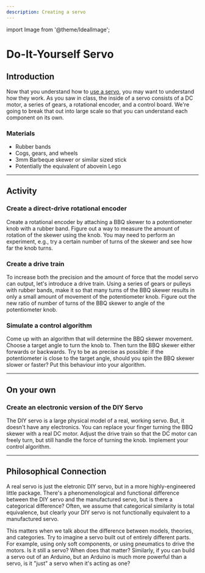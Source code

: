 ```yaml
---
description: Creating a servo
---
```


import Image from '@theme/IdealImage';

# Do-It-Yourself Servo

## Introduction
Now that you understand how to [use a servo](/teaching/activities/servo), you may want to understand how they work. As you saw in class, the inside of a servo consists of a DC motor, a series of gears, a rotational encoder, and a control board. We're going to break that out into large scale so that you can understand each component on its own.

### Materials
- Rubber bands
- Cogs, gears, and wheels
- 3mm Barbeque skewer or similar sized stick
- Potentially the equivalent of abovein Lego

---
## Activity
### Create a direct-drive rotational encoder
Create a rotational encoder by attaching a BBQ skewer to a potentiometer knob with a rubber band. Figure out a way to measure the amount of rotation of the skewer using the knob. You may need to perform an experiment, e.g., try a certain number of turns of the skewer and see how far the knob turns.

### Create a drive train
To increase both the precision and the amount of force that the model servo can output, let's introduce a drive train. Using a series of gears or pulleys with rubber bands, make it so that many turns of the BBQ skewer results in only a small amount of movement of the potentiometer knob. Figure out the new ratio of number of turns of the BBQ skewer to angle of the potentiometer knob.

### Simulate a control algorithm
Come up with an algorithm that will determine the BBQ skewer movement. Choose a target angle to turn the knob to. Then turn the BBQ skewer either forwards or backwards. Try to be as precise as possible: if the potentiometer is close to the target angle, should you spin the BBQ skewer slower or faster? Put this behaviour into your algorithm.

---
## On your own
### Create an electronic version of the DIY Servo
The DIY servo is a large physical model of a real, working servo. But, it doesn't have any electronics. You can replace your finger turning the BBQ skewer with a real DC motor. Adjust the drive train so that the DC motor can freely turn, but still handle the force of turning the knob. Implement your control algorithm.

---
## Philosophical Connection
A real servo is just the eletronic DIY servo, but in a more highly-engineered little package. There's a phenomenological and functional difference between the DIY servo and the manufactured servo, but is there a categorical difference? Often, we assume that categorical similarity is total equivalence, but clearly your DIY servo is not functionally equivalent to a manufactured servo. 

This matters when we talk about the difference between models, theories, and categories. Try to imagine a servo built out of entirely different parts. For example, using only soft components, or using pneumatics to drive the motors. Is it still a servo? When does that matter? Similarly, if you can build a servo out of an Arduino, but an Arduino is much more powerful than a servo, is it "just" a servo when it's acting as one?